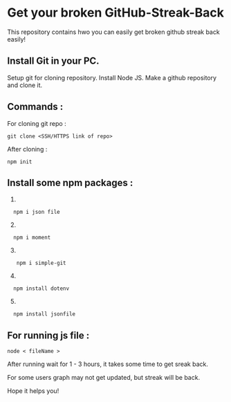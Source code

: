 # Get your broken GitHub-Streak-Back


This repository contains hwo you can easily get broken github streak back easily!


## Install Git in your PC.

Setup git for cloning repository.
Install Node JS.
Make a github repository and clone it.


## Commands :

For cloning git repo :

    git clone <SSH/HTTPS link of repo>

After cloning :

    npm init


## Install some npm packages :
1.

      npm i json file
2.
      

      npm i moment

3. 
      

       npm i simple-git

4.
      

      npm install dotenv

5.
      

      npm install jsonfile


## For running js file : 


    node < fileName >



After running wait for 1 - 3 hours, it takes some time to get sreak back.

For some users graph may not get updated, but streak will be back.

Hope it helps you!
